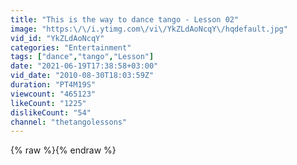 ```yaml
---
title: "This is the way to dance tango - Lesson 02"
image: "https:\/\/i.ytimg.com\/vi\/YkZLdAoNcqY\/hqdefault.jpg"
vid_id: "YkZLdAoNcqY"
categories: "Entertainment"
tags: ["dance","tango","Lesson"]
date: "2021-06-19T17:38:58+03:00"
vid_date: "2010-08-30T18:03:59Z"
duration: "PT4M19S"
viewcount: "465123"
likeCount: "1225"
dislikeCount: "54"
channel: "thetangolessons"
---
```

{% raw %}{% endraw %}
